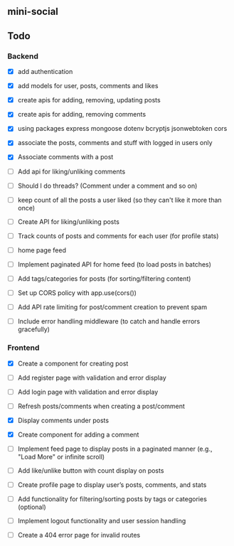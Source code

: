 ## mini-social

## Todo

### Backend

- [x] add authentication
- [x] add models for user, posts, comments and likes 
- [x] create apis for adding, removing, updating posts
- [x] create apis for adding, removing comments
- [x] using packages express mongoose dotenv bcryptjs jsonwebtoken cors
- [x] associate the posts, comments and stuff with logged in users only
- [x] Associate comments with a post
- [ ] Add api for liking/unliking comments
- [ ] Should I do threads? (Comment under a comment and so on)
- [ ] keep count of all the posts a user liked (so they can't like it more than once)
- [ ] Create API for liking/unliking posts
- [ ] Track counts of posts and comments for each user (for profile stats)
- [ ] home page feed
- [ ] Implement paginated API for home feed (to load posts in batches)
- [ ] Add tags/categories for posts (for sorting/filtering content)
- [ ] Set up CORS policy with app.use(cors())
- [ ] Add API rate limiting for post/comment creation to prevent spam
- [ ] Include error handling middleware (to catch and handle errors gracefully)



### Frontend
- [x] Create a component for creating post
- [ ] Add register page with validation and error display
- [ ] Add login page with validation and error display
- [ ] Refresh posts/comments when creating a post/comment
- [x] Display comments under posts
- [x] Create component for adding a comment
- [ ] Implement feed page to display posts in a paginated manner (e.g., "Load More" or infinite scroll)
- [ ] Add like/unlike button with count display on posts
- [ ] Create profile page to display user’s posts, comments, and stats
- [ ] Add functionality for filtering/sorting posts by tags or categories (optional)
- [ ] Implement logout functionality and user session handling
- [ ] Create a 404 error page for invalid routes
 


